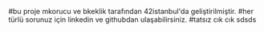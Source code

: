 #bu proje mkorucu ve bkeklik tarafından 42istanbul'da geliştirilmiştir.
#her türlü sorunuz için linkedin ve githubdan ulaşabilirsiniz.
#tatsız cık cık sdsds